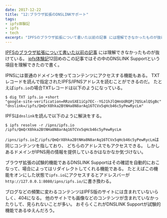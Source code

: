 ```yaml
---
date: 2017-12-22
title: "12:ブラウザ拡張のDNSLINKサポート"
tags:
- ipfs体験記
- ipfs
- tech
excerpt: "IPFSのブラウザ拡張について書いた以前の記事 には理解できなかったものが抜けている。 ipfs体験記12回めのこの記事ではその中のDNSLINK Supportという項目を理解できたので書く。"
---
```


[IPFSのブラウザ拡張について書いた以前の記事](/2017/10/2017-10-20-ipfs-browser-extention)
には理解できなかったものが抜けている。
[ipfs体験記](/tags/#ipfs体験記)12回めのこの記事ではその中のDNSLINK Supportという項目を理解できたので書く。

IPNSには普通のドメインを使ってコンテンツにアクセスする機能もある。
TXTレコードを読んで指定されたIPFS/IPNSアドレスを読むことができるのだ。
たとえば`ipfs.io`の場合TXTレコードは以下のようになっている。

```console
$ dig TXT ipfs.io +short
"google-site-verification=RRzoSXE1iCp7EC--YGJ1hJlQHnUdRQPj7Q5LmlQSgBc"
"dnslink=/ipfs/QmQrX8hka2BtNHa8N8arAq16TCVx5qHcb46c5yPewRycLm"
```

IPFSは`dnslink`を読んで以下のように解決をする。

```console
$ ipfs resolve -r /ipns/ipfs.io
/ipfs/QmQrX8hka2BtNHa8N8arAq16TCVx5qHcb46c5yPewRycLm
```

`/ipns/ipfs.io`と`/ipfs/QmQrX8hka2BtNHa8N8arAq16TCVx5qHcb46c5yPewRycLm`は同じコンテンツを指しており、
どちらのアドレスでもアクセスできる。
しかしあるドメインがIPNS用の情報を提供しているかはなかなか気づけない。

ブラウザ拡張の試験的機能であるDNSLINK Supportはその確認を自動的におこなって、場合によってはリダイレクトしてくれる機能である。
たとえばこの機能をオンにした状態で`ipfs.io`にアクセスするとアドレスバーが`http://127.0.0.1:8080/ipns/ipfs.io/`に書き換わる。

ブログなどの頻繁に変わるコンテンツはIPFS版のサイトには含まれていないらしく、404になる。
他のサイトでも画像などのコンテンツが含まれていなかったりして、見られないことが多い。
おそらくこれがDNSLINK Supportが試験的機能であるゆえんだろう。